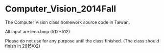 Computer_Vision_2014Fall
========================

The Computer Vision class homework source code in Taiwan.

All input are lena.bmp (512*512)

Please do not use for any purpose until the class finished.
(The class should finish in 2015/02)
